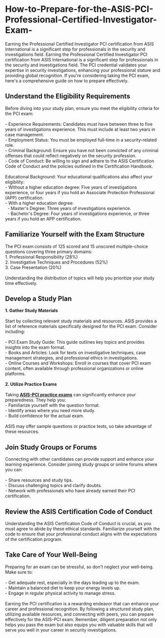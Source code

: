 # How-to-Prepare-for-the-ASIS-PCI-Professional-Certified-Investigator-Exam-
Earning the Professional Certified Investigator PCI certification from ASIS International is a significant step for professionals in the security and investigations field.
Earning the Professional Certified Investigator PCI certification from ASIS International is a significant step for professionals in the security and investigations field. The PCI credential validates your expertise in security investigations, enhancing your professional stature and providing global recognition. If you're considering taking the PCI exam, here's a comprehensive guide on how to prepare effectively.<br />
<h2>
	Understand the Eligibility Requirements
</h2>
Before diving into your study plan, ensure you meet the eligibility criteria for the PCI exam:<br />
<br />
- Experience Requirements: Candidates must have between three to five years of investigations experience. This must include at least two years in case management.<br />
- Employment Status: You must be employed full-time in a security-related role.<br />
- Criminal Background: Ensure you have not been convicted of any criminal offenses that could reflect negatively on the security profession.<br />
- Code of Conduct: Be willing to sign and adhere to the ASIS Certification Code of Conduct and the policies outlined in the Certification Handbook.<br />
<br />
Educational Background: Your educational qualifications also affect your eligibility:<br />
- Without a higher education degree: Five years of investigations experience, or four years if you hold an Associate Protection Professional (APP) certification.<br />
- With a higher education degree:<br />
&nbsp; - Master's Degree: Three years of investigations experience.<br />
&nbsp; - Bachelor's Degree: Four years of investigations experience, or three years if you hold an APP certification.<br />
<h2>
	Familiarize Yourself with the Exam Structure
</h2>
The PCI exam consists of 125 scored and 15 unscored multiple-choice questions covering three primary domains:<br />
1. Professional Responsibility (28%)<br />
2. Investigative Techniques and Procedures (52%)<br />
3. Case Presentation (20%)<br />
<br />
Understanding the distribution of topics will help you prioritize your study time effectively.<br />
<h2>
	Develop a Study Plan
</h2>
<strong>1. Gather Study Materials</strong><br />
<br />
Start by collecting relevant study materials and resources. ASIS provides a list of reference materials specifically designed for the PCI exam. Consider including:<br />
<br />
- PCI Exam Study Guide: This guide outlines key topics and provides insights into the exam format.<br />
- Books and Articles: Look for texts on investigative techniques, case management strategies, and professional ethics in investigations.<br />
- Online Courses and Workshops: Enroll in courses that cover PCI exam content, often available through professional organizations or online platforms.<br />
<br />
<strong>2. Utilize Practice Exams</strong><br />
<br />
Taking <a href="https://www.dumpsinfo.com/test-online-asis-pci-dumps-questions-to-be-certified/" target="_blank"><strong>ASIS-PCI </strong><strong>practice exams</strong></a> can significantly enhance your preparedness. They help you:<br />
- Familiarize yourself with the question format.<br />
- Identify areas where you need more study.<br />
- Build confidence for the actual exam.<br />
<br />
ASIS may offer sample questions or practice tests, so take advantage of these resources.<br />
<h2>
	Join Study Groups or Forums
</h2>
Connecting with other candidates can provide support and enhance your learning experience. Consider joining study groups or online forums where you can:<br />
<br />
- Share resources and study tips.<br />
- Discuss challenging topics and clarify doubts.<br />
- Network with professionals who have already earned their PCI certification.<br />
<h2>
	Review the ASIS Certification Code of Conduct
</h2>
Understanding the ASIS Certification Code of Conduct is crucial, as you must agree to abide by these ethical standards. Familiarize yourself with the code to ensure that your professional conduct aligns with the expectations of the certification program.<br />
<h2>
	Take Care of Your Well-Being
</h2>
Preparing for an exam can be stressful, so don't neglect your well-being. Make sure to:<br />
<br />
- Get adequate rest, especially in the days leading up to the exam.<br />
- Maintain a balanced diet to keep your energy levels up.<br />
- Engage in regular physical activity to manage stress.<br />
<br />
Earning the PCI certification is a rewarding endeavor that can enhance your career and professional recognition. By following a structured study plan, utilizing available resources, and connecting with peers, you can prepare effectively for the ASIS-PCI exam. Remember, diligent preparation not only helps you pass the exam but also equips you with valuable skills that will serve you well in your career in security investigations.&nbsp;<br />
<br />
